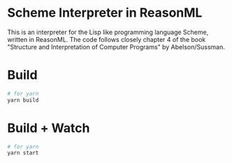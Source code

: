 # Scheme Interpreter in ReasonML

This is an interpreter for the Lisp like programming language Scheme, written in ReasonML. The code follows closely chapter 4 of the book "Structure and Interpretation of Computer Programs" by Abelson/Sussman.


# Build

```bash
# for yarn
yarn build
```

# Build + Watch

```bash
# for yarn
yarn start

```
